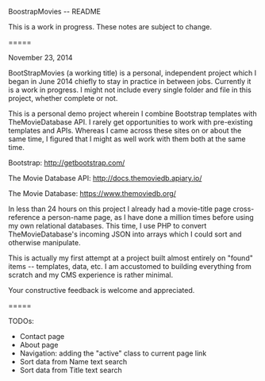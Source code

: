 BoostrapMovies -- README

This is a work in progress. These notes are subject to change.

=====

November 23, 2014

BootStrapMovies (a working title) is a personal, independent project which I
began in June 2014 chiefly to stay in practice in between jobs. Currently it is
a work in progress. I might not include every single folder and file in this
project, whether complete or not.

This is a personal demo project wherein I combine Bootstrap templates with
TheMovieDatabase API. I rarely get opportunities to work with pre-existing
templates and APIs. Whereas I came across these sites on or about the same time,
I figured that I might as well work with them both at the same time.

Bootstrap: http://getbootstrap.com/

The Movie Database API: http://docs.themoviedb.apiary.io/

The Movie Database: https://www.themoviedb.org/

In less than 24 hours on this project I already had a movie-title page
cross-reference a person-name page, as I have done a million times before using
my own relational databases. This time, I use PHP to convert TheMovieDatabase's
incoming JSON into arrays which I could sort and otherwise manipulate.

This is actually my first attempt at a project built almost entirely on "found"
items -- templates, data, etc. I am accustomed to building everything from
scratch and my CMS experience is rather minimal.

Your constructive feedback is welcome and appreciated.

=====

TODOs:

- Contact page
- About page
- Navigation: adding the "active" class to current page link
- Sort data from Name text search
- Sort data from Title text search
